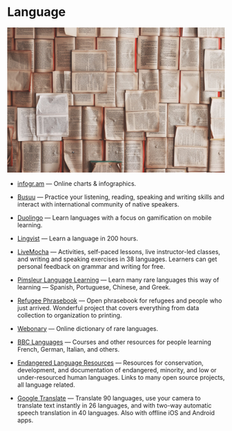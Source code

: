 # Language

![language](../../images/language.jpg)

- [infogr.am](https://infogr.am) — Online charts & infographics.

- [Busuu](https://busuu.com) — Practice your listening, reading, speaking and writing skills and interact with international community of native speakers.

- [Duolingo](https://duolingo.com) — Learn languages with a focus on gamification on mobile learning.

- [Lingvist](https://lingvist.io) — Learn a language in 200 hours.

- [LiveMocha](http://livemocha.com) — Activities, self-paced lessons, live instructor-led classes, and writing and speaking exercises in 38 languages. Learners can get personal feedback on grammar and writing for free.

- [Pimsleur Language Learning](https://pimsleur.com) — Learn many rare languages this way of learning — Spanish, Portuguese, Chinese, and Greek.

- [Refugee Phrasebook](https://refugeephrasebook.de) — Open phrasebook for refugees and people who just arrived. Wonderful project that covers everything from data collection to organization to printing.

- [Webonary](https://webonary.org) — Online dictionary of rare languages.

- [BBC Languages](https://bbc.co.uk/languages) — Courses and other resources for people learning French, German, Italian, and others.

- [Endangered Language Resources](https://github.com/richardlitt/endangered-languages) — Resources for conservation, development, and documentation of endangered, minority, and low or under-resourced human languages. Links to many open source projects, all language related.

- [Google Translate](https://translate.google.com) — Translate 90 languages, use your camera to translate text instantly in 26 languages, and with two-way automatic speech translation in 40 languages. Also with offline iOS and Android apps.
